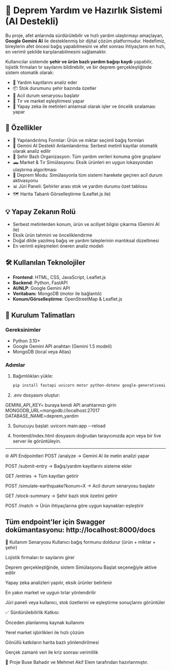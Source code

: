 # 🧠 Deprem Yardım ve Hazırlık Sistemi (AI Destekli)

Bu proje, afet anlarında sürdürülebilir ve hızlı yardım ulaştırmayı amaçlayan, **Google Gemini AI** ile desteklenmiş bir dijital çözüm platformudur. Hedefimiz, bireylerin afet öncesi bağış yapabilmesini ve afet sonrası ihtiyaçların en hızlı, en verimli şekilde karşılanabilmesini sağlamaktır.

Kullanıcılar sistemde **şehir ve ürün bazlı yardım bağışı kaydı** yapabilir, lojistik firmaları tır sayılarını bildirebilir, ve bir deprem gerçekleştiğinde sistem otomatik olarak:

- 👥 Yardım kayıtlarını analiz eder  
- 📦 Stok durumunu şehir bazında özetler  
- 🚨 Acil durum senaryosu başlatır  
- 🚛 Tır ve market eşleştirmesi yapar  
- 🧠 Yapay zeka ile metinleri anlamsal olarak işler ve öncelik sıralaması yapar

## 🚀 Özellikler

- 📝 Yapılandırılmış Formlar: Ürün ve miktar seçimli bağış formları
- 🧠 Gemini AI Destekli Anlamlandırma: Serbest metinli kayıtlar otomatik olarak analiz edilir
- 📍 Şehir Bazlı Organizasyon: Tüm yardım verileri konuma göre gruplanır
- 🛻 Market & Tır Simülasyonu: Eksik ürünleri en uygun lokasyondan ulaştırma algoritması
- 🚨 Deprem Modu: Simülasyonla tüm sistemi harekete geçiren acil durum aktivasyonu
- 📊 Jüri Paneli: Şehirler arası stok ve yardım durumu özet tablosu
- 🗺️ Harita Tabanlı Görselleştirme (Leaflet.js ile)

## 💡 Yapay Zekanın Rolü

- Serbest metinlerden konum, ürün ve aciliyet bilgisi çıkarma (Gemini AI ile)
- Eksik ürün tahmini ve önceliklendirme
- Doğal dilde yazılmış bağış ve yardım taleplerinin mantıksal düzeltmesi
- En verimli eşleşmeleri öneren analiz modeli

## 🛠️ Kullanılan Teknolojiler

- **Frontend**: HTML, CSS, JavaScript, Leaflet.js
- **Backend**: Python, FastAPI
- **AI/NLP**: Google Gemini API
- **Veritabanı**: MongoDB (motor ile bağlantılı)
- **Konum/Görselleştirme**: OpenStreetMap & Leaflet.js

## 🔧 Kurulum Talimatları

### Gereksinimler

- Python 3.10+
- Google Gemini API anahtarı (Gemini 1.5 modeli)
- MongoDB (local veya Atlas)

### Adımlar

1. Bağımlılıkları yükle:
   ```bash
   pip install fastapi uvicorn motor python-dotenv google-generativeai

2. .env dosyasını oluştur:

GEMINI_API_KEY= buraya kendi API anahtarınızı girin
MONGODB_URL=mongodb://localhost:27017
DATABASE_NAME=deprem_yardim

3. Sunucuyu başlat:
uvicorn main:app --reload

4. frontend/index.html dosyasını doğrudan tarayıcınızda açın veya bir live server ile görüntüleyin. 

----------------------

🌐 API Endpointleri
POST /analyze → Gemini AI ile metin analizi yapar

POST /submit-entry → Bağış/yardım kayıtlarını sisteme ekler

GET /entries → Tüm kayıtları getirir

POST /simulate-earthquake?konum=X → Acil durum senaryosu başlatır

GET /stock-summary → Şehir bazlı stok özetini getirir

POST /match → Ürün ihtiyaçlarına göre uygun kaynakları eşleştirir

Tüm endpoint'ler için Swagger dokümantasyonu: http://localhost:8000/docs
-----------------------
🧪 Kullanım Senaryosu
Kullanıcı bağış formunu doldurur (ürün + miktar + şehir)

Lojistik firmaları tır sayılarını girer

Deprem gerçekleştiğinde, sistem Simülasyonu Başlat seçeneğiyle aktive edilir

Yapay zeka analizleri yapılır, eksik ürünler belirlenir

En yakın market ve uygun tırlar yönlendirilir

Jüri paneli veya kullanıcı, stok özetlerini ve eşleştirme sonuçlarını görüntüler


✅ Sürdürülebilirlik Katkısı:

Önceden planlanmış kaynak kullanımı

Yerel market işbirlikleri ile hızlı çözüm

Gönüllü katkıların harita bazlı yönlendirilmesi

Gerçek zamanlı veri ile kriz sonrası verimlilik

📌 Proje Buse Bahadır ve Mehmet Akif Elem tarafından hazırlanmıştır.
